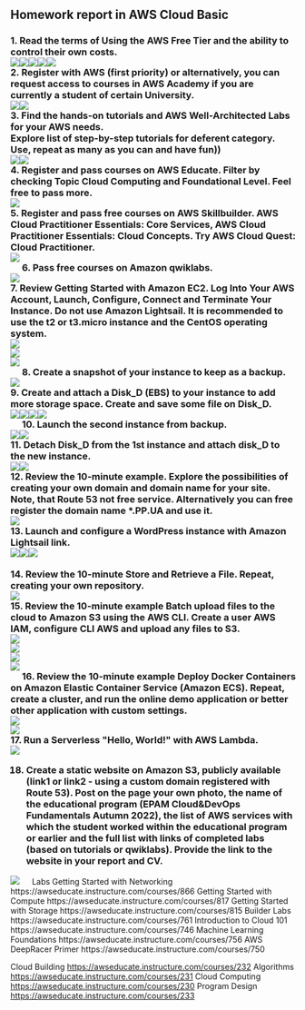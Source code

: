 <h2>Homework report in AWS Cloud Basic</h2>
<h3>1. Read the terms of Using the AWS Free Tier and the ability to control their own costs.</br><img src="https://github.com/korotetskiy/img/blob/main/aws-1-1.png"><img src="https://github.com/korotetskiy/img/blob/main/aws-1-2.png"><img src="https://github.com/korotetskiy/img/blob/main/aws-1-3.png"><img src="https://github.com/korotetskiy/img/blob/main/aws-1-4.png"><img src="https://github.com/korotetskiy/img/blob/main/aws-1-5.png"></br>
2. Register with AWS (first priority) or alternatively, you can request access to courses in AWS Academy if you are currently a student of certain University.</br><img src="https://github.com/korotetskiy/img/blob/main/aws-2-1.png"><img src="https://github.com/korotetskiy/img/blob/main/aws-2-2.png"></br>
3. Find the hands-on tutorials and AWS Well-Architected Labs for your AWS needs. </br>
Explore list of step-by-step tutorials for deferent category. </br>
Use, repeat as many as you can and have fun))  </br><img src="https://github.com/korotetskiy/img/blob/main/aws-3-1.png"><img src="https://github.com/korotetskiy/img/blob/main/aws-3-2.png"></br>
4. Register and pass courses on AWS Educate. Filter by checking Topic Cloud Computing and Foundational Level. Feel free to pass more. </br> 
<img src="https://github.com/korotetskiy/img/blob/main/aws-4-1.png"></br>
5. Register and pass free courses on AWS Skillbuilder. AWS Cloud Practitioner Essentials: Core Services, AWS Cloud Practitioner Essentials: Cloud Concepts. Try AWS Cloud Quest: Cloud Practitioner.</br><img src="https://github.com/korotetskiy/img/blob/main/aws-5-1.png"></br> 
6. Pass free courses on Amazon qwiklabs.</br><img src="https://github.com/korotetskiy/img/blob/main/aws-6-1.png"></br>
7. Review Getting Started with Amazon EC2. Log Into Your AWS Account, Launch, Configure, Connect and Terminate Your Instance. Do not use Amazon Lightsail. It is recommended to use the t2 or t3.micro instance and the CentOS operating system.</br><img src="https://github.com/korotetskiy/img/blob/main/aws-7-1.png"></br><img src="https://github.com/korotetskiy/img/blob/main/aws-7-2.png"></br><img src="https://github.com/korotetskiy/img/blob/main/aws-7-3.png"></br>  
8. Create a snapshot of your instance to keep as a backup.</br><img src="https://github.com/korotetskiy/img/blob/main/aws-8-1.png"></br>
9. Create and attach a Disk_D (EBS) to your instance to add more storage space. Create and save some file on Disk_D.</br><img src="https://github.com/korotetskiy/img/blob/main/aws-9-1.png"><img src="https://github.com/korotetskiy/img/blob/main/aws-9-2.png"><img src="https://github.com/korotetskiy/img/blob/main/aws-9-3.png"><img src="https://github.com/korotetskiy/img/blob/main/aws-9-4.png"></br> 
10. Launch the second instance from backup.</br><img src="https://github.com/korotetskiy/img/blob/main/aws-10-1.png"><img src="https://github.com/korotetskiy/img/blob/main/aws-10-2.png"></br>
11. Detach Disk_D from the 1st instance and attach disk_D to the new instance.</br><img src="https://github.com/korotetskiy/img/blob/main/aws-11-1.png"><img src="https://github.com/korotetskiy/img/blob/main/aws-11-2.png"></br>
12. Review the 10-minute example. Explore the possibilities of creating your own domain and domain name for your site. Note, that Route 53 not free service. Alternatively you can free register the domain name *.PP.UA and use it.</br><img src="https://github.com/korotetskiy/img/blob/main/aws-12-11.png"></br>
13. Launch and configure a WordPress instance with Amazon Lightsail link.</br><img src="https://github.com/korotetskiy/img/blob/main/aws-12-1.png"><img src="https://github.com/korotetskiy/img/blob/main/aws-13-2.png"><img src="https://github.com/korotetskiy/img/blob/main/aws-13-3.png"></br></br>   
14. Review the 10-minute Store and Retrieve a File. Repeat, creating your own repository.</br><img src="https://github.com/korotetskiy/img/blob/main/aws-14-1.png"></br>
15. Review the 10-minute example Batch upload files to the cloud to Amazon S3 using the AWS CLI. Create a user AWS IAM, configure CLI AWS and upload any files to S3.</br><img src="https://github.com/korotetskiy/img/blob/main/aws-15-1.png"></br><img src="https://github.com/korotetskiy/img/blob/main/aws-15-2.png"></br><img src="https://github.com/korotetskiy/img/blob/main/aws-15-3.png"></br><img src="https://github.com/korotetskiy/img/blob/main/aws-15-4.png"></br> 
16. Review the 10-minute example Deploy Docker Containers on Amazon Elastic Container Service (Amazon ECS). Repeat, create a cluster, and run the online demo application or better other application with custom settings.</br><img src="https://github.com/korotetskiy/img/blob/main/aws-16-1.png"></br><img src="https://github.com/korotetskiy/img/blob/main/aws-16-2.png"></br>
17. Run a Serverless "Hello, World!" with AWS Lambda.</br><img src="https://github.com/korotetskiy/img/blob/main/aws-17-1.png"></br>
 

18. Create a static website on Amazon S3, publicly available (link1 or link2 - using a custom domain registered with Route 53). Post on the page your own photo, the name of the educational program (EPAM Cloud&DevOps Fundamentals Autumn 2022), the list of AWS services with which the student worked within the educational program or earlier and the full list with links  of completed labs (based on tutorials or qwiklabs). Provide the link to the website in your report and СV.</h3>
<img src="https://github.com/korotetskiy/img/blob/main/aws-9.png">
 
Labs
Getting Started with Networking
https://awseducate.instructure.com/courses/866
Getting Started with Compute
https://awseducate.instructure.com/courses/817
Getting Started with Storage
https://awseducate.instructure.com/courses/815
Builder Labs
https://awseducate.instructure.com/courses/761
Introduction to Cloud 101
https://awseducate.instructure.com/courses/746
Machine Learning Foundations
https://awseducate.instructure.com/courses/756
AWS DeepRacer Primer
https://awseducate.instructure.com/courses/750

Cloud Building  https://awseducate.instructure.com/courses/232
Algorithms https://awseducate.instructure.com/courses/231
Cloud Computing https://awseducate.instructure.com/courses/230
Program Design
https://awseducate.instructure.com/courses/233


